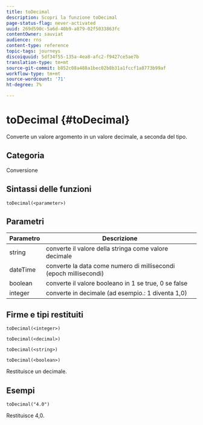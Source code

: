 ```yaml
---
title: toDecimal
description: Scopri la funzione toDecimal
page-status-flag: never-activated
uuid: 269d590c-5a6d-40b9-a879-02f5033863fc
contentOwner: sauviat
audience: rns
content-type: reference
topic-tags: journeys
discoiquuid: 5df34f55-135a-4ea8-afc2-f9427ce5ae7b
translation-type: tm+mt
source-git-commit: b852c08a488a1bec02b8b31a1fccf1a8773b99af
workflow-type: tm+mt
source-wordcount: '71'
ht-degree: 7%

---
```



# toDecimal {#toDecimal}

Converte un valore argomento in un valore decimale, a seconda del tipo.

## Categoria

Conversione

## Sintassi delle funzioni

`toDecimal(<parameter>)`

## Parametri

| Parametro | Descrizione |
|--- |--- |
| string | converte il valore della stringa come valore decimale |
| dateTime | converte la data come numero di millisecondi (epoch millisecondi) |
| boolean | converte il valore booleano in 1 se true, 0 se false |
| integer | converte in decimale (ad esempio.: 1 diventa 1,0) |

## Firme e tipi restituiti

`toDecimal(<integer>)`

`toDecimal(<decimal>)`

`toDecimal(<string>)`

`toDecimal(<boolean>)`

Restituisce un decimale.

## Esempi

`toDecimal("4.0")`

Restituisce 4,0.
